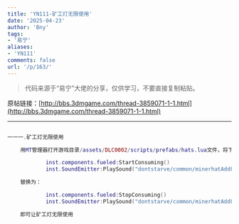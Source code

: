 ```yaml
---
title: 'YN111-矿工灯无限使用'
date: '2025-04-23'
author: 'Bny'
tags:
- '易宁'
aliases:
- 'YN111'
comments: false
url: '/p/163/'
---
```


> 代码来源于“易宁”大佬的分享，仅供学习，不要直接复制粘贴。

原帖链接：[http://bbs.3dmgame.com/thread-3859071-1-1.html](http://bbs.3dmgame.com/thread-3859071-1-1.html)

---

```lua  

一一一.矿工灯无限使用

	用MT管理器打开游戏目录/assets/DLC0002/scripts/prefabs/hats.lua文件，将下列内容：

			inst.components.fueled:StartConsuming()
			inst.SoundEmitter:PlaySound("dontstarve/common/minerhatAddFuel")

	替换为：

			inst.components.fueled:StopConsuming()
			inst.SoundEmitter:PlaySound("dontstarve/common/minerhatAddFuel")

	即可让矿工灯无限使用

```  

